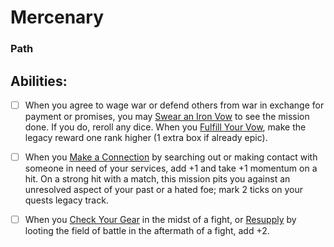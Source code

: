 # Mercenary
### Path


## Abilities:
- [ ] When you agree to wage war or defend others from war in exchange for payment or promises, you may [Swear an Iron Vow](Swear_an_Iron_Vow.md) to see the mission done. If you do, reroll any dice. When you [Fulfill Your Vow](Fulfill_Your_Vow.md), make the legacy reward one rank higher (1 extra box if already epic).

- [ ] When you [Make a Connection](Make_a_Connection.md) by searching out or making contact with someone in need of your services, add +1 and take +1 momentum on a hit. On a strong hit with a match, this mission pits you against an unresolved aspect of your past or a hated foe; mark 2 ticks on your quests legacy track.

- [ ] When you [Check Your Gear](Check_Your_Gear.md) in the midst of a fight, or [Resupply](Resupply.md) by looting the field of battle in the aftermath of a fight, add +2.


